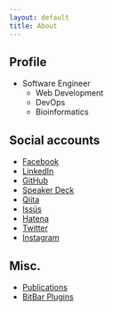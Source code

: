 ```yaml
---
layout: default
title: About
---
```


## Profile

- Software Engineer
    - Web Development
    - DevOps
    - Bioinformatics

## Social accounts

- [Facebook](//www.facebook.com/kenji.akiyama)
- [LinkedIn](//www.linkedin.com/in/kenjiakiyama)
- [GitHub](//github.com/artifactsauce)
- [Speaker Deck](//speakerdeck.com/artifactsauce)
- [Qiita](//qiita.com/artifactsauce)
- [Issüs](//issus.me/artifactsauce)
- [Hatena](//profile.hatena.ne.jp/artifactsauce/)
- [Twitter](//twitter.com/artifactsauce)
- [Instagram](//instagram.com/artifactsauce)

## Misc.

- [Publications](/publications)
- [BitBar Plugins](https://getbitbar.com/contributors/artifactsauce)
